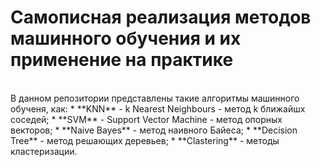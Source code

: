 # Самописная реализация методов машинного обучения и их применение на практике
<br>
В данном репозитории представлены такие алгоритмы машинного обученя, как:
* **KNN** - k Nearest Neighbours - метод k ближайшх соседей;
* **SVM** - Support Vector Machine - метод опорных векторов;
* **Naive Bayes** - метод наивного Байеса;
* **Decision Tree** - метод решающих деревьев;
* **Clastering** - методы кластеризации.
